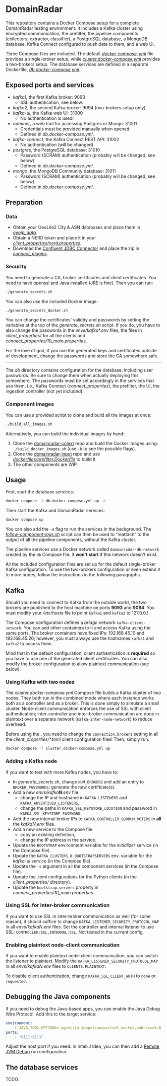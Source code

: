 # DomainRadar

This repository contains a Docker Compose setup for a complete DomainRadar testing environment. It includes a Kafka cluster using encrypted communication, the prefilter, the pipeline components (collectors, extractor, classifier), a PostgreSQL database, a MongoDB database, Kafka Connect configured to push data to them, and a web UI.

Three Compose files are included. The default [*docker-compose-yml*](./docker-compose.yml) file provides a single-broker setup, while [*cluster.docker-compose.yml*](./cluster.docker-compose.yml) provides a two-brokers setup. The database services are defined in a separate Dockerfile, [*db.docker-compose.yml*](./db.docker-compose.yml).

## Exposed ports and services

- _kafka1_, the first Kafka broker: 9093
    - SSL authentication, see below.
- _kafka2_, the second Kafka broker: 9094 (two-brokers setup only)
- _kafka-ui_, the Kafka web UI: 31000
    - No authentication is used!
- _adminer_, a web tool for accessing Postgres or Mongo: 31001
    - Credentials must be provided manually when opened.
    - Defined in *db.docker-compose.yml*.
- _kafka-connect_, the Kafka Connect REST API: 31002
    - No authentication (will be changed).
- _postgres_, the PostgreSQL database: 31010
    - Password (SCRAM) authentication (probably will be changed, see below).
    - Defined in *db.docker-compose.yml*.
- _mongo_, the MongoDB Community database: 31011
    - Password (SCRAM) authentication (probably will be changed, see below).
    - Defined in *db.docker-compose.yml*.

## Preparation

### Data

- Obtain your GeoLite2 City & ASN databases and place them in [*geoip\_data*](./geoip_data/).
- Obtain a NERD token and place it in your [*client\_properties/nerd.properties*](./client_properties/nerd.properties).
- Download the [Confluent JDBC Connector](https://www.confluent.io/hub/confluentinc/kafka-connect-jdbc) and place the zip in [*connect\_plugins*](./connect_plugins/).

### Security

You need to generate a CA, broker certificates and client certificates. You need to have openssl and Java installed (JRE is fine). Then you can run:

```bash
./generate_secrets.sh
``` 

You can also use the included Docker image:

```bash
./generate_secrets_docker.sh
```

You can change the certificates' validity and passwords by setting the variables at the top of the *generate_secrets.sh* script. If you do, you have to also change the passwords in the _envs/kafka\*.env_ files, the files in _client\_properties/_ for all the clients and _connect\_properties/10\_main.properties_.

For the love of god, if you use the generated keys and certificates outside of development, change the passwords and store the CA somewhere safe.

---

The _db_ directory contains configuration for the database, including user passwords. Be sure to change them when actually deploying this somewhere. The passwords must be set accordingly in the services that use them, i.e., Kafka Connect (*connect_properties*), the prefilter, the UI, the ingestion controller (not yet included).

### Component images

You can use a provided script to clone and build all the images at once:
```bash
./build_all_images.sh
```

Alternatively, you can build the individual images by hand:

1. Clone the [domainradar-colext](https://github.com/nesfit/domainradar-colext/) repo and build the Docker images using:  `./build_docker_images.sh` (use `-h` to see the possible flags).
2. Clone the [domainradar-input](https://github.com/nesfit/domainradar-input) repo and use [*dockerfiles/prefilter.Dockerfile*](./dockerfiles/prefilter.Dockerfile) to build it.
3. The other components are WIP.

## Usage

First, start the database services:

```bash
docker compose -f db.docker-compose.yml up -d
```

Then start the Kafka and DomainRadar services:

```bash
docker compose up
```

You can also add the `-d` flag to run the services in the background. The [*follow-component-logs.sh*](./follow-component-logs.sh) script can then be used to “reattach” to the output of all the pipeline components, without the Kafka cluster.

The pipeline services use a Docker network called `domainradar-db-network` created by the `db` Compose file. It **won't start** if this network doesn't exist.

All the included configuration files are set up for the default single-broker Kafka configuration. To use the two-brokers configuration or even extend it to more nodes, follow the instructions in the following paragraphs.

## Kafka

Should you need to connect to Kafka from the outside world, the two brokers are published to the host machine on ports **9093** and **9094**. You must modify your */etc/hosts* file to point `kafka1` and `kafka2` to 127.0.0.1.

The Compose configuration defines a *bridge* network `kafka-client-network`. You can add other containers to it and access Kafka using the same ports. The broker containers have fixed IPs: 192.168.45.10 and 192.168.45.20; however, you must always use the hostnames `kafka1` and `kafka2` to access them.

Mind that in the default configuration, client authentication is **required** so you have to use one of the generated client certificates. You can also modify the broker configuration to allow plaintext communication (see below).

### Using Kafka with two nodes

The *cluster.docker-compose.yml* Compose file builds a Kafka cluster of two nodes. They both run in the combined mode where each instance works both as a controller and as a broker. This is done simply to simulate a small cluster. Node-client communication enforces the use of SSL with client authentication; inter-controller and inter-broker communication are done in plaintext over a separate network (`kafka-inter-node-network`) to reduce overhead.

Before using the , you need to change the `connection.brokers` setting in all the *client\_properties/\*.toml* client configuration files! Then, simply run:

```bash
docker compose -f cluster.docker-compose.yml up
```

### Adding a Kafka node

If you want to test with more Kafka nodes, you have to:
- In *generate_secrets.sh*, change `NUM_BROKERS` and add an entry to `BROKER_PASSWORDS`; generate the new certificate(s).
- Add a new _envs/kafka**N**.env_ file:
    - change the IP and hostname in `KAFKA_LISTENERS` and `KAFKA_ADVERTISED_LISTENERS`,
    - change the paths in `KAFKA_SSL_KEYSTORE_LOCATION` and password in `KAFKA_SSL_KEYSTORE_PASSWORD`.
- Add the new internal broker IPs to `KAFKA_CONTROLLER_QUORUM_VOTERS` in **all** the *kafkaN.env* files.
- Add a new service to the Compose file:
    - copy an existing definition,
    - change the IP address in the service.
- Update the `BOOTSTRAP` environment variable for the _initializer_ service (in the Compose file).
- Update the `KAFKA_CLUSTERS_0_BOOTSTRAPSERVERS` env. variable for the _kafka-ui_ service (in the Compose file).
- Update the `-s` argument in all the component services (in the Compose file).
- Update the *.toml* configurations for the Python clients (in the *client\_properties/* directory).
- Update the `bootstrap.servers` property in _connect\_properties/10\_main.properties_.

### Using SSL for inter-broker communication

If you want to use SSL in inter-broker communication as well (for some reason), it should suffice to change `KAFKA_LISTENER_SECURITY_PROTOCOL_MAP` in all *envs/kafkaN.env* files. Set the controller and internal listener to use SSL: `CONTROLLER:SSL,INTERNAL:SSL`. Not tested in the current config.

### Enabling plaintext node-client communication

If you want to enable plaintext node-client communication, you can switch the listener to plaintext. Modify the `KAFKA_LISTENER_SECURITY_PROTOCOL_MAP` in all *envs/kafkaN.env* files to `CLIENTS:PLAINTEXT`.

To disable client authentication, change `KAFKA_SSL_CLIENT_AUTH` to `none` or `requested`.

## Debugging the Java components

If you need to debug the Java-based apps, you can enable the Java Debug Wire Protocol. Add this to the target service:

```yaml
environment:
    - JAVA_TOOL_OPTIONS=-agentlib:jdwp=transport=dt_socket,address=0.0.0.0:8111,server=y,suspend=n
ports:
    - "8111:8111"
```

Adjust the host port if you need. In IntelliJ Idea, you can then add a [Remote JVM Debug](https://www.jetbrains.com/help/idea/tutorial-remote-debug.html#create-run-configurations) run configuration.

## The database services

TODO.